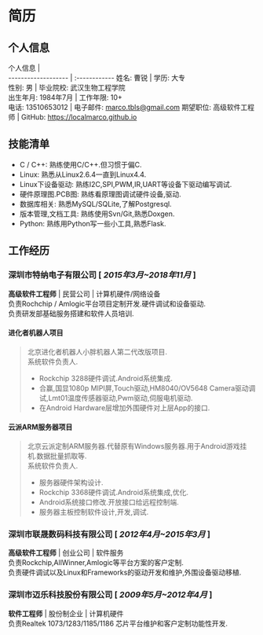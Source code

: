 # 简历
## 个人信息
个人信息             |      
------------------- | :------------
姓名:  曹锐          | 学历: 大专                     
性别:  男            | 毕业院校: 武汉生物工程学院        
出生年月:  1984年7月 | 工作年限: 10+                   
电话: 13510653012    | 电子邮件:  marco.tbls@gmail.com 
期望职位: 高级软件工程师 | GitHub:  https://localmarco.github.io 

## 技能清单

- C / C++: 熟练使用C/C++.但习惯于偏C.
- Linux: 熟悉从Linux2.6.4一直到Linux4.4.
- Linux下设备驱动: 熟练I2C,SPI,PWM,IR,UART等设备下驱动编写调试.
- 硬件原理图.PCB图: 熟练看原理图调试硬件设备,驱动.
- 数据库相关: 熟悉MySQL/SQLite,了解Postgresql.
- 版本管理,文档工具: 熟练使用Svn/Git,熟悉Doxgen.
- Python: 熟练用Python写一些小工具,熟悉Flask.

## 工作经历
### 深圳市特纳电子有限公司 [ *2015年3月~2018年11月* ]
**高级软件工程师** | 民营公司 | 计算机硬件/网络设备  
负责Rochchip / Amlogic平台项目定制开发.硬件调试和设备驱动.  
负责研发部基础服务搭建和软件人员培训.  
#### 进化者机器人项目
> 北京进化者机器人小胖机器人第二代改版项目.  
> 系统软件负责人. 
> - Rockchip 3288硬件调试.Android系统集成.  
> - 合赢,国显1080p MIPI屏,Touch驱动,HM8040/OV5648 Camera驱动调试,Lmt01温度传感器驱动,Pwm驱动,伺服电机驱动.
> - 在Android Hardware层增加外围硬件对上层App的接口.
#### 云派ARM服务器项目
> 北京云派定制ARM服务器.代替原有Windows服务器.用于Android游戏挂机.数据批量抓取等.  
> 系统软件负责人.
>
> - 服务器硬件架构设计.
> - Rockchip 3368硬件调试.Android系统集成,优化.
> - Android系统接口修改.开放接口给远程控制端.
> - 服务器主板控制软件设计,开发,调试.

### 深圳市联晟数码科技有限公司 [ *2012年4月~2015年3月* ]

**高级软件工程师** | 创业公司 | 软件服务  
负责Rockchip,AllWinner,Amlogic等平台方案的客户定制.  
负责硬件调试以及Linux和Frameworks的驱动开发和维护,外围设备驱动移植.

### 深圳市迈乐科技股份有限公司 [ *2009年5月~2012年4月* ]
**软件工程师** | 股份制企业 | 计算机硬件  
负责Realtek 1073/1283/1185/1186 芯片平台维护和客户定制功能性开发.
